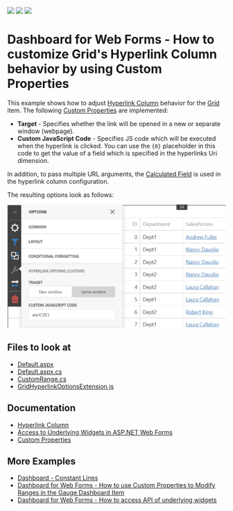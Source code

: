 <!-- default badges list -->
![](https://img.shields.io/endpoint?url=https://codecentral.devexpress.com/api/v1/VersionRange/434593648/21.2.3%2B)
[![](https://img.shields.io/badge/Open_in_DevExpress_Support_Center-FF7200?style=flat-square&logo=DevExpress&logoColor=white)](https://supportcenter.devexpress.com/ticket/details/T1049972)
[![](https://img.shields.io/badge/📖_How_to_use_DevExpress_Examples-e9f6fc?style=flat-square)](https://docs.devexpress.com/GeneralInformation/403183)
<!-- default badges end -->
# Dashboard for Web Forms - How to customize Grid's Hyperlink Column behavior by using Custom Properties

This example shows how to adjust [Hyperlink Column](https://docs.devexpress.com/Dashboard/119499/web-dashboard/create-dashboards-on-the-web/dashboard-item-settings/grid/columns/hyperlink-column) behavior for the [Grid](https://docs.devexpress.com/Dashboard/117161/web-dashboard/create-dashboards-on-the-web/dashboard-item-settings/grid) item. The following [Custom Properties](https://docs.devexpress.com/Dashboard/401702/web-dashboard/ui-elements-and-customization/create-custom-properties) are implemented:

* **Target** - Specifies whether the link will be opened in a new or separate window (webpage).
* **Custom JavaScript Code** - Specifies JS code which will be executed when the hyperlink is clicked. You can use the `{0}` placeholder in this code to get the value of a field which is specified in the hyperlinks Uri dimension.

In addition, to pass multiple URL arguments, the [Calculated Field](https://docs.devexpress.com/Dashboard/117196/web-dashboard/create-dashboards-on-the-web/providing-data/calculated-fields) is used in the hyperlink column configuration.

The resulting options look as follows:

![](images/screenshot.png)

<!-- default file list -->
## Files to look at

* [Default.aspx](./CS/Default.aspx)
* [Default.aspx.cs](./CS/Default.aspx.cs)
* [CustomRange.cs](./CS/Models/CustomRange.cs)
* [GridHyperlinkOptionsExtension.js](./CS/GridHyperlinkOptionsExtension.js)

<!-- default file list end -->

## Documentation

- [Hyperlink Column](https://docs.devexpress.com/Dashboard/119499/web-dashboard/create-dashboards-on-the-web/dashboard-item-settings/grid/columns/hyperlink-column) 
- [Access to Underlying Widgets in ASP.NET Web Forms](https://docs.devexpress.com/Dashboard/117573/web-dashboard/aspnet-web-forms-dashboard-control/access-to-underlying-widgets)
- [Custom Properties](https://docs.devexpress.com/Dashboard/401702/web-dashboard/ui-elements-and-customization/custom-properties)

## More Examples

- [Dashboard - Constant Lines](https://github.com/DevExpress-Examples/dashboard-constant-lines)
- [Dashboard for Web Forms - How to use Custom Properties to Modify Ranges in the Gauge Dashboard Item](https://github.com/DevExpress-Examples/web-forms-dashboard-gauge-ranges)
- [Dashboard for Web Forms - How to access API of underlying widgets](https://github.com/DevExpress-Examples/how-to-access-api-of-underlying-widgets-in-the-aspnet-dashboard-control-t492396)
